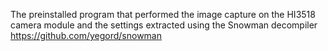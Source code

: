 The preinstalled program that performed the image capture on the HI3518 camera module and the settings extracted using the Snowman decompiler https://github.com/yegord/snowman